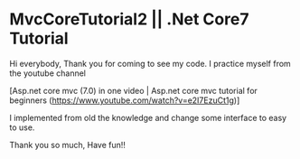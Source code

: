 # MvcCoreTutorial2 || .Net Core7 Tutorial

Hi everybody, Thank you for coming to see my code. I practice myself from the youtube channel 


[Asp.net core mvc (7.0) in one video | Asp.net core mvc tutorial for beginners 
(https://www.youtube.com/watch?v=e2I7EzuCt1g)]

I implemented from old the knowledge and change some interface  to easy to use. 

Thank you so much, Have fun!!
